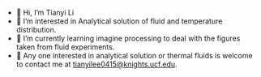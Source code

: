 - :snail: Hi, I’m Tianyi Li
- :maple_leaf: I’m interested in Analytical solution of fluid and temperature distribution.
- :grapes: I’m currently learning imagine processing to deal with the figures taken from fluid experiments.
- :coconut: Any one interested in analytical solution or thermal fluids is welcome to contact me at tianyilee0415@knights.ucf.edu.

<!---
MTone92/MTone92 is a ✨ special ✨ repository because its `README.md` (this file) appears on your GitHub profile.
You can click the Preview link to take a look at your changes.
--->
